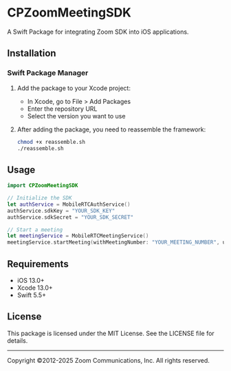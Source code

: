 # CPZoomMeetingSDK

A Swift Package for integrating Zoom SDK into iOS applications.

## Installation

### Swift Package Manager

1. Add the package to your Xcode project:
   - In Xcode, go to File > Add Packages
   - Enter the repository URL
   - Select the version you want to use

2. After adding the package, you need to reassemble the framework:
   ```bash
   chmod +x reassemble.sh
   ./reassemble.sh
   ```

## Usage

```swift
import CPZoomMeetingSDK

// Initialize the SDK
let authService = MobileRTCAuthService()
authService.sdkKey = "YOUR_SDK_KEY"
authService.sdkSecret = "YOUR_SDK_SECRET"

// Start a meeting
let meetingService = MobileRTCMeetingService()
meetingService.startMeeting(withMeetingNumber: "YOUR_MEETING_NUMBER", userName: "YOUR_USER_NAME")
```

## Requirements

- iOS 13.0+
- Xcode 13.0+
- Swift 5.5+

## License

This package is licensed under the MIT License. See the LICENSE file for details.

---
Copyright ©2012-2025 Zoom Communications, Inc. All rights reserved.
